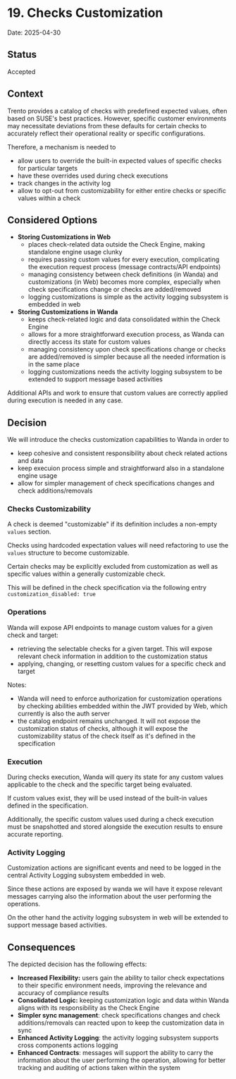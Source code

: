 # 19. Checks Customization

Date: 2025-04-30

## Status

Accepted

## Context

Trento provides a catalog of checks with predefined expected values, often based on SUSE's best practices. However, specific customer environments may necessitate deviations from these defaults for certain checks to accurately reflect their operational reality or specific configurations.

Therefore, a mechanism is needed to 
- allow users to override the built-in expected values of specific checks for particular targets
- have these overrides used during check executions
- track changes in the activity log
- allow to opt-out from customizability for either entire checks or specific values within a check

## Considered Options

- **Storing Customizations in Web**
    *   places check-related data outside the Check Engine, making standalone engine usage clunky
    *   requires passing custom values for every execution, complicating the execution request process (message contracts/API endpoints)
    *   managing consistency between check definitions (in Wanda) and customizations (in Web) becomes more complex, especially when check specifications change or checks are added/removed
    *   logging customizations is simple as the activity logging subsystem is embedded in web
- **Storing Customizations in Wanda**
    *   keeps check-related logic and data consolidated within the Check Engine
    *   allows for a more straightforward execution process, as Wanda can directly access its state for custom values
    *   managing consistency upon check specifications change or checks are added/removed is simpler because all the needed information is in the same place
    *   logging customizations needs the activity logging subsystem to be extended to support message based activities
    
Additional APIs and work to ensure that custom values are correctly applied during execution is needed in any case.

## Decision

We will introduce the checks customization capabilities to Wanda in order to 
- keep cohesive and consistent responsibility about check related actions and data
- keep execuion process simple and straightforward also in a standalone engine usage
- allow for simpler management of check specifications changes and check additions/removals

### Checks Customizability
A check is deemed "customizable" if its definition includes a non-empty `values` section. 

Checks using hardcoded expectation values will need refactoring to use the `values` structure to become customizable. 

Certain checks may be explicitly excluded from customization as well as specific values within a generally customizable check. 

This will be defined in the check specification via the following entry `customization_disabled: true`

### Operations
Wanda will expose API endpoints to manage custom values for a given check and target:
- retrieving the selectable checks for a given target. This will expose relevant check information in addition to the customization status
- applying, changing, or resetting custom values for a specific check and target

Notes:
- Wanda will need to enforce authorization for customization operations by checking abilities embedded within the JWT provided by Web, which currently is also the auth server
- the catalog endpoint remains unchanged. It will not expose the customization status of checks, although it will expose the customizability status of the check itself as it's defined in the specification

### Execution
During checks execution, Wanda will query its state for any custom values applicable to the check and the specific target being evaluated. 

If custom values exist, they will be used instead of the built-in values defined in the specification.

Additionally, the specific custom values used during a check execution must be snapshotted and stored alongside the execution results to ensure accurate reporting.

### Activity Logging
Customization actions are significant events and need to be logged in the central Activity Logging subsystem embedded in web. 

Since these actions are exposed by wanda we will have it expose relevant messages carrying also the information about the user performing the operations.

On the other hand the activity logging subsystem in web will be extended to support message based activities.

## Consequences

The depicted decision has the following effects:
- **Increased Flexibility:** users gain the ability to tailor check expectations to their specific environment needs, improving the relevance and accuracy of compliance results
- **Consolidated Logic:** keeping customization logic and data within Wanda aligns with its responsibility as the Check Engine
- **Simpler sync management**: check specifications changes and check additions/removals can reacted upon to keep the customization data in sync
- **Enhanced Activity Logging**: the activity logging subsystem supports cross components actions logging
- **Enhanced Contracts**: messages will support the ability to carry the information about the user performing the operation, allowing for better tracking and auditing of actions taken within the system